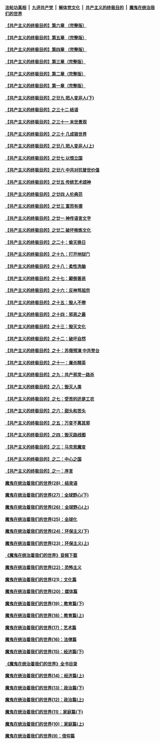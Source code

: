 

####  [法轮功真相](../../../../basic/blob/master/README.md?t=06230902) &nbsp;|&nbsp; [九评共产党](../../../../9ping.md/blob/master/README.md?t=06230902) &nbsp;|&nbsp; [解体党文化](../../../../jtdwh.md/blob/master/README.md?t=06230902)  &nbsp;|&nbsp; [共产主义的终极目的](../../../../gczydzjmd.md/blob/master/README.md?t=06230902) &nbsp;|&nbsp; [魔鬼在统治我们的世界](../../../../mgztzwmdsj.md/blob/master/README.md?t=06230902) 

#### [【共产主义的终极目的】第六章 （完整版）](../pages/nsc422/n11428913.md?t=06230902) 

#### [【共产主义的终极目的】第五章 （完整版）](../pages/nsc422/n11428912.md?t=06230902) 

#### [【共产主义的终极目的】第四章 （完整版）](../pages/nsc422/n11428907.md?t=06230902) 

#### [【共产主义的终极目的】第三章（完整版）](../pages/nsc422/n11428848.md?t=06230902) 

#### [【共产主义的终极目的】第二章（完整版）](../pages/nsc422/n11428831.md?t=06230902) 

#### [【共产主义的终极目的】第一章（完整版）](../pages/nsc422/n11417651.md?t=06230902) 

#### [【共产主义的终极目的】之廿九 把人变非人(下)](../pages/nsc422/n11344140.md?t=06230902) 

#### [【共产主义的终极目的】之三十二 结语](../pages/nsc422/n11360535.md?t=06230902) 

#### [【共产主义的终极目的】之三十一 末世景观](../pages/nsc422/n11351129.md?t=06230902) 

#### [【共产主义的终极目的】之三十 几成狼世界](../pages/nsc422/n11348280.md?t=06230902) 

#### [【共产主义的终极目的】之廿八 把人变非人(上)](../pages/nsc422/n11340492.md?t=06230902) 

#### [【共产主义的终极目的】之廿七 以恨立国](../pages/nsc422/n11336944.md?t=06230902) 

#### [【共产主义的终极目的】之廿六 中共对抗普世价值](../pages/nsc422/n11324785.md?t=06230902) 

#### [【共产主义的终极目的】之廿五 传统艺术颂神](../pages/nsc422/n11296396.md?t=06230902) 

#### [【共产主义的终极目的】之廿四 人伦典范](../pages/nsc422/n11296397.md?t=06230902) 

#### [【共产主义的终极目的】之廿三 富而有德](../pages/nsc422/n11283598.md?t=06230902) 

#### [【共产主义的终极目的】之廿一 神传语言文字](../pages/nsc422/n11263265.md?t=06230902) 

#### [【共产主义的终极目的】之廿二 破坏修炼文化](../pages/nsc422/n11245728.md?t=06230902) 

#### [【共产主义的终极目的】之二十：偷天换日](../pages/nsc422/n11238846.md?t=06230902) 

#### [【共产主义的终极目的】之十九：打开地狱门](../pages/nsc422/n11206376.md?t=06230902) 

#### [【共产主义的终极目的】之十八：柔性洗脑](../pages/nsc422/n11199994.md?t=06230902) 

#### [【共产主义的终极目的】之十七：颠倒善恶](../pages/nsc422/n11179782.md?t=06230902) 

#### [【共产主义的终极目的】之十六：反神骂祖宗](../pages/nsc422/n11166798.md?t=06230902) 

#### [【共产主义的终极目的】之十五：毁人不倦](../pages/nsc422/n11166792.md?t=06230902) 

#### [【共产主义的终极目的】之十四：邪恶之最](../pages/nsc422/n11150249.md?t=06230902) 

#### [【共产主义的终极目的】之十三：毁灭文化](../pages/nsc422/n11135227.md?t=06230902) 

#### [【共产主义的终极目的】之十二：破坏自然](../pages/nsc422/n11135214.md?t=06230902) 

#### [【共产主义的终极目的】之十：苏俄预演 中共登台](../pages/nsc422/n11118424.md?t=06230902) 

#### [【共产主义的终极目的】之十一：屠杀精英](../pages/nsc422/n11118442.md?t=06230902) 

#### [【共产主义的终极目的】之九：共产邪灵一路杀](../pages/nsc422/n11114139.md?t=06230902) 

#### [【共产主义的终极目的】之八：毁灭人类](../pages/nsc422/n11108503.md?t=06230902) 

#### [【共产主义的终极目的】之七：受苦的还是工农](../pages/nsc422/n11101809.md?t=06230902) 

#### [【共产主义的终极目的】之六：甜头和苦头](../pages/nsc422/n11096971.md?t=06230902) 

#### [【共产主义的终极目的】之五：万变不离其邪](../pages/nsc422/n11091285.md?t=06230902) 

#### [【共产主义的终极目的】之四：毁灭路线图](../pages/nsc422/n11086284.md?t=06230902) 

#### [【共产主义的终极目的】之三：马克思魔变](../pages/nsc422/n11061941.md?t=06230902) 

#### [【共产主义的终极目的】之二：中心之国](../pages/nsc422/n11047728.md?t=06230902) 

#### [【共产主义的终极目的】之一：序言](../pages/nsc422/n11086077.md?t=06230902) 

#### [魔鬼在统治着我们的世界(28)：结束语](../pages/nsc422/n10936246.md?t=06230902) 

#### [魔鬼在统治着我们的世界(27)：全球野心(下)](../pages/nsc422/n10928319.md?t=06230902) 

#### [魔鬼在统治着我们的世界(26)：全球野心(上)](../pages/nsc422/n10900318.md?t=06230902) 

#### [魔鬼在统治着我们的世界(25)：全球化](../pages/nsc422/n10788205.md?t=06230902) 

#### [魔鬼在统治着我们的世界(24)：环保主义(下)](../pages/nsc422/n10695307.md?t=06230902) 

#### [魔鬼在统治着我们的世界(23)：环保主义(上)](../pages/nsc422/n10688613.md?t=06230902) 

#### [《魔鬼在统治着我们的世界》音频下载](../pages/nsc422/n10635553.md?t=06230902) 

#### [魔鬼在统治着我们的世界(22)：恐怖主义](../pages/nsc422/n10614727.md?t=06230902) 

#### [魔鬼在统治着我们的世界(21)：文化篇](../pages/nsc422/n10597706.md?t=06230902) 

#### [魔鬼在统治着我们的世界(20)：媒体篇](../pages/nsc422/n10586579.md?t=06230902) 

#### [魔鬼在统治着我们的世界(19)：教育篇(下)](../pages/nsc422/n10564808.md?t=06230902) 

#### [魔鬼在统治着我们的世界(18)：教育篇(上)](../pages/nsc422/n10526970.md?t=06230902) 

#### [魔鬼在统治着我们的世界(17)：艺术篇](../pages/nsc422/n10499093.md?t=06230902) 

#### [魔鬼在统治着我们的世界(16)：法律篇](../pages/nsc422/n10485969.md?t=06230902) 

#### [魔鬼在统治着我们的世界(15)：经济篇(下)](../pages/nsc422/n10469975.md?t=06230902) 

#### [《魔鬼在统治着我们的世界》全书目录](../pages/nsc422/n10464261.md?t=06230902) 

#### [魔鬼在统治着我们的世界(14)：经济篇(上)](../pages/nsc422/n10457370.md?t=06230902) 

#### [魔鬼在统治着我们的世界(13)：政治篇(下)](../pages/nsc422/n10448270.md?t=06230902) 

#### [魔鬼在统治着我们的世界(12)：政治篇(上)](../pages/nsc422/n10444576.md?t=06230902) 

#### [魔鬼在统治着我们的世界(11)：家庭篇(下)](../pages/nsc422/n10440961.md?t=06230902) 

#### [魔鬼在统治着我们的世界(10)：家庭篇(上)](../pages/nsc422/n10435448.md?t=06230902) 

#### [魔鬼在统治着我们的世界(9)：信仰篇](../pages/nsc422/n10432159.md?t=06230902) 

